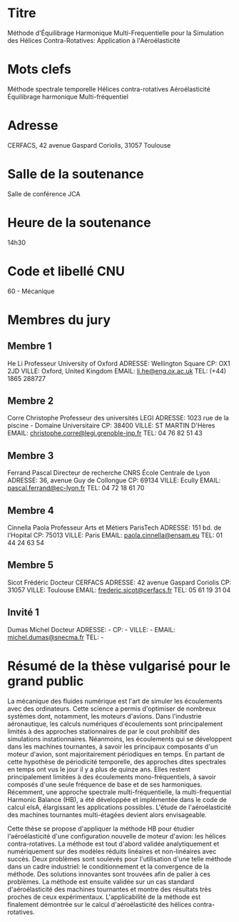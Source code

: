 # Titre

Méthode d'Équilibrage Harmonique Multi-Frequentielle pour la Simulation des Hélices Contra-Rotatives: Application à l'Aéroélasticité

# Mots clefs

Méthode spectrale temporelle 
Hélices contra-rotatives
Aéroélasticité
Équilibrage harmonique
Multi-fréquentiel

# Adresse

CERFACS, 42 avenue Gaspard Coriolis, 31057 Toulouse

# Salle de la soutenance

Salle de conférence JCA

# Heure de la soutenance

14h30

# Code et libellé CNU

60 - Mécanique

# Membres du jury

## Membre 1
He Li
Professeur
University of Oxford
ADRESSE:
	Wellington Square
CP:
	OX1 2JD
VILLE:
	Oxford, United Kingdom
EMAIL:
	li.he@eng.ox.ac.uk
TEL:
	(+44) 1865 288727

## Membre 2
Corre Christophe
Professeur des universités
LEGI
ADRESSE:
	1023 rue de la piscine - Domaine Universitaire
CP:
	38400
VILLE:
	ST MARTIN D'Hères
EMAIL:
	christophe.corre@legi.grenoble-inp.fr
TEL:
	04 76 82 51 43 

## Membre 3
Ferrand Pascal
Directeur de recherche CNRS
École Centrale de Lyon
ADRESSE:
	36, avenue Guy de Collongue
CP:
	69134
VILLE:
	Ecully
EMAIL:
	pascal.ferrand@ec-lyon.fr
TEL:
	04 72 18 61 70

## Membre 4
Cinnella Paola
Professeur
Arts et Métiers ParisTech
ADRESSE:
	151 bd. de l'Hopital
CP:
	75013
VILLE:
	Paris
EMAIL:
	paola.cinnella@ensam.eu
TEL:
	01 44 24 63 54

## Membre 5
Sicot Frédéric
Docteur
CERFACS
ADRESSE:
	42 avenue Gaspard Coriolis
CP:
	31057
VILLE:
	Toulouse
EMAIL:
	frederic.sicot@cerfacs.fr
TEL:
	05 61 19 31 04

## Invité 1
Dumas Michel
Docteur
ADRESSE:
	-
CP:
	-
VILLE:
	-
EMAIL:
	michel.dumas@snecma.fr
TEL:
	-
	
# Résumé de la thèse vulgarisé pour le grand public

La mécanique des fluides numérique est l'art de simuler les écoulements avec des ordinateurs.
Cette science a permis d'optimiser de nombreux systèmes dont, notamment, les moteurs d'avions.
Dans l'industrie aéronautique, les calculs numériques d'écoulements sont principalement limités à des approches stationnaires de par le cout prohibitif des simulations instationnaires.
Néanmoins, les écoulements qui se développent dans les machines tournantes, à savoir les principaux composants d'un moteur d'avion, sont majoritairement périodiques en temps.
En partant de cette hypothèse de périodicité temporelle, des approches dites spectrales en temps ont vus le jour il y a plus de quinze ans.
Elles restent principalement limitées à des écoulements mono-fréquentiels, à savoir composés d'une seule fréquence de base et de ses harmoniques.
Récemment, une approche spectrale multi-fréquentielle, la multi-frequential Harmonic Balance (HB), a été développée et implémentée dans le code de calcul elsA, élargissant les applications possibles. 
L'étude de l'aéroélasticité des machines tournantes multi-étagées devient alors envisageable.

Cette thèse se propose d'appliquer la méthode HB pour étudier l'aéroélasticité d'une configuration nouvelle de moteur d'avion: les hélices contra-rotatives.
La méthode est tout d'abord validée analytiquement et numériquement sur des modèles réduits linéaires et non-linéaires avec succès.
Deux problèmes sont soulevés pour l'utilisation d'une telle méthode dans un cadre industriel: le conditionnement et la convergence de la méthode.
Des solutions innovantes sont trouvées afin de palier à ces problèmes.
La méthode est ensuite validée sur un cas standard d'aéroélasticité des machines tournantes et montre des résultats très proches de ceux expérimentaux.
L'applicabilité de la méthode est finalement démontrée sur le calcul d'aéroélasticité des hélices contra-rotatives.
